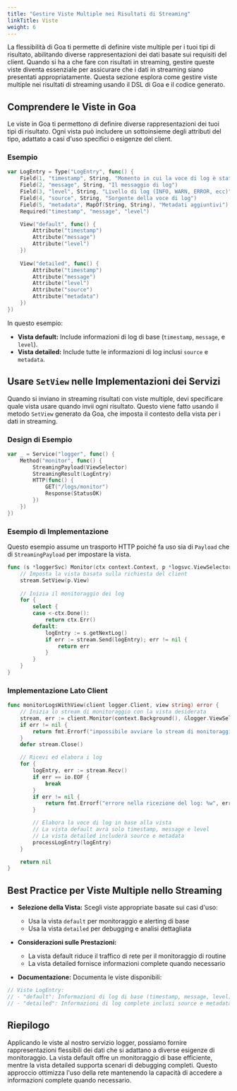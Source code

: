```yaml
---
title: "Gestire Viste Multiple nei Risultati di Streaming"
linkTitle: Viste
weight: 6
---
```


La flessibilità di Goa ti permette di definire viste multiple per i tuoi tipi di risultato,
abilitando diverse rappresentazioni dei dati basate sui requisiti del client.
Quando si ha a che fare con risultati in streaming, gestire queste viste diventa essenziale per
assicurare che i dati in streaming siano presentati appropriatamente. Questa sezione esplora come
gestire viste multiple nei risultati di streaming usando il DSL di Goa e il codice
generato.

## Comprendere le Viste in Goa

Le viste in Goa ti permettono di definire diverse rappresentazioni dei tuoi tipi di risultato.
Ogni vista può includere un sottoinsieme degli attributi del tipo, adattato a
casi d'uso specifici o esigenze del client.

### Esempio

```go
var LogEntry = Type("LogEntry", func() {
    Field(1, "timestamp", String, "Momento in cui la voce di log è stata creata")
    Field(2, "message", String, "Il messaggio di log")
    Field(3, "level", String, "Livello di log (INFO, WARN, ERROR, ecc)")
    Field(4, "source", String, "Sorgente della voce di log")
    Field(5, "metadata", MapOf(String, String), "Metadati aggiuntivi")
    Required("timestamp", "message", "level")

    View("default", func() {
        Attribute("timestamp")
        Attribute("message")
        Attribute("level")
    })
    
    View("detailed", func() {
        Attribute("timestamp")
        Attribute("message")
        Attribute("level")
        Attribute("source")
        Attribute("metadata")
    })
})
```

In questo esempio:

- **Vista default:** Include informazioni di log di base (`timestamp`, `message`, e `level`).
- **Vista detailed:** Include tutte le informazioni di log inclusi `source` e `metadata`.

## Usare `SetView` nelle Implementazioni dei Servizi

Quando si inviano in streaming risultati con viste multiple, devi specificare quale vista usare
quando invii ogni risultato. Questo viene fatto usando il metodo `SetView` generato da
Goa, che imposta il contesto della vista per i dati in streaming.

### Design di Esempio

```go
var _ = Service("logger", func() {
    Method("monitor", func() {
        StreamingPayload(ViewSelector)
        StreamingResult(LogEntry)
        HTTP(func() {
            GET("/logs/monitor")
            Response(StatusOK)
        })
    })
})
```

### Esempio di Implementazione

Questo esempio assume un trasporto HTTP poiché fa uso sia di `Payload` che di
`StreamingPayload` per impostare la vista.

```go
func (s *loggerSvc) Monitor(ctx context.Context, p *logsvc.ViewSelector, stream logsvc.MonitorServerStream) error {
    // Imposta la vista basata sulla richiesta del client
    stream.SetView(p.View)
    
    // Inizia il monitoraggio dei log
    for {
        select {
        case <-ctx.Done():
            return ctx.Err()
        default:
            logEntry := s.getNextLog()
            if err := stream.Send(logEntry); err != nil {
                return err
            }
        }
    }
}
```

### Implementazione Lato Client

```go
func monitorLogsWithView(client logger.Client, view string) error {
    // Inizia lo stream di monitoraggio con la vista desiderata
    stream, err := client.Monitor(context.Background(), &logger.ViewSelector{ View: view })
    if err != nil {
        return fmt.Errorf("impossibile avviare lo stream di monitoraggio: %w", err)
    }
    defer stream.Close()

    // Ricevi ed elabora i log
    for {
        logEntry, err := stream.Recv()
        if err == io.EOF {
            break
        }
        if err != nil {
            return fmt.Errorf("errore nella ricezione del log: %w", err)
        }

        // Elabora la voce di log in base alla vista
        // La vista default avrà solo timestamp, message e level
        // La vista detailed includerà source e metadata
        processLogEntry(logEntry)
    }

    return nil
}
```

## Best Practice per Viste Multiple nello Streaming

- **Selezione della Vista:** Scegli viste appropriate basate sui casi d'uso:
  - Usa la vista `default` per monitoraggio e alerting di base
  - Usa la vista `detailed` per debugging e analisi dettagliata

- **Considerazioni sulle Prestazioni:**
  - La vista default riduce il traffico di rete per il monitoraggio di routine
  - La vista detailed fornisce informazioni complete quando necessario

- **Documentazione:** Documenta le viste disponibili:
```go
// Viste LogEntry:
// - "default": Informazioni di log di base (timestamp, message, level)
// - "detailed": Informazioni di log complete inclusi source e metadata
```

## Riepilogo

Applicando le viste al nostro servizio logger, possiamo fornire rappresentazioni
flessibili dei dati che si adattano a diverse esigenze di monitoraggio. La vista default offre
un monitoraggio di base efficiente, mentre la vista detailed supporta scenari di
debugging completi. Questo approccio ottimizza l'uso della rete mantenendo
la capacità di accedere a informazioni complete quando necessario. 